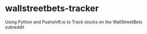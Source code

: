 # wallstreetbets-tracker
Using Python and Pushshift.io to Track stocks on the WallStreetBets subreddit

